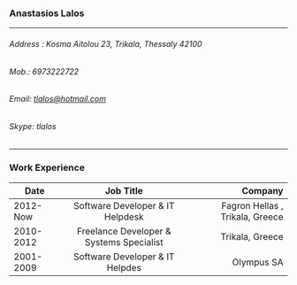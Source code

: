 ### Anastasios Lalos
---
###### Address : Kosma Aitolou 23, Trikala, Thessaly 42100
###### Mob.: 6973222722
###### Email: tlalos@hotmail.com 
###### Skype: tlalos
---
### Work Experience

|Date        |Job Title           |Company  |
| ------------- |:-------------:| -----:|
| 2012-Now      | Software Developer & IT Helpdesk | Fagron Hellas , Trikala, Greece |
| 2010-2012     | Freelance Developer & Systems Specialist      |Trikala, Greece|
| 2001-2009 | Software Developer & IT Helpdes      |   Olympus SA |
